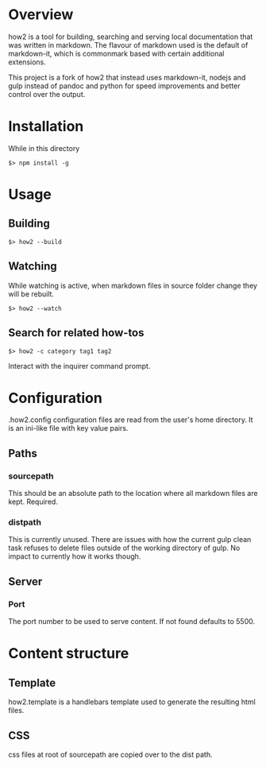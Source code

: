 # Overview

how2 is a tool for building, searching and serving local documentation that was written in markdown. The flavour of markdown used is the default of markdown-it, which is commonmark based with certain additional extensions.

This project is a fork of how2 that instead uses markdown-it, nodejs and gulp instead of pandoc and python for speed improvements and better control over the output.

# Installation

While in this directory
``` shell
$> npm install -g
```

# Usage

## Building

``` shell
$> how2 --build
```

## Watching
While watching is active, when markdown files in source folder change they will be rebuilt.

``` shell
$> how2 --watch
```

## Search for related how-tos

``` shell
$> how2 -c category tag1 tag2
```

Interact with the inquirer command prompt.

# Configuration
.how2.config configuration files are read from the user's home directory. It is an ini-like file with key value pairs.

## Paths
### sourcepath 
This should be an absolute path to the location where all markdown files are kept. Required.

### distpath 
This is currently unused. There are issues with how the current gulp clean task refuses to delete files outside of the working directory of gulp. No impact to currently how it works though.

## Server
### Port
The port number to be used to serve content. If not found defaults to 5500.

# Content structure
## Template
how2.template is a handlebars template used to generate the resulting html files.

## CSS
css files at root of sourcepath are copied over to the dist path.
